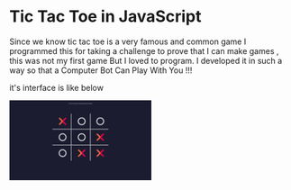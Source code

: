 # Tic Tac Toe in JavaScript
<p>
  Since we know tic tac toe is a very famous and common game
  I programmed this for taking a challenge to prove that I can make games , this was not my first game
  But I loved to program.
  I developed it in such a way so that a Computer Bot Can Play With You !!!
  </p>
  
  it's interface is like below
  
  <img src="https://github.com/srshazin/js-tic_tac_toe/blob/master/Screenshot%20from%202020-04-03%2020-39-06.png?raw=true" width="50%">
